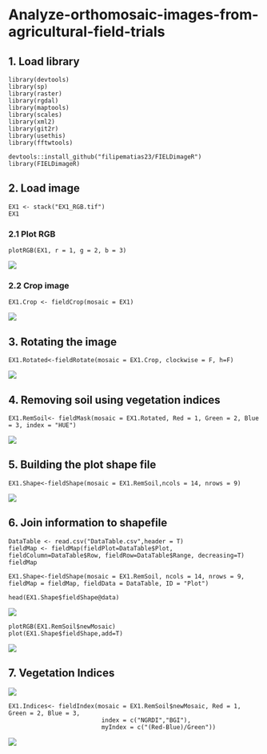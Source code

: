 # Analyze-orthomosaic-images-from-agricultural-field-trials

## 1. Load library
```
library(devtools)
library(sp)
library(raster)
library(rgdal)
library(maptools)
library(scales)
library(xml2)
library(git2r)
library(usethis)
library(fftwtools)

devtools::install_github("filipematias23/FIELDimageR")
library(FIELDimageR)
```

## 2. Load image
```
EX1 <- stack("EX1_RGB.tif")
EX1
```
### 2.1 Plot RGB
```
plotRGB(EX1, r = 1, g = 2, b = 3)
```
![](EX1_RGB.png)<!-- -->

### 2.2 Crop image
```
EX1.Crop <- fieldCrop(mosaic = EX1)
```
![](EX1_Cropped.png)<!-- -->

## 3. Rotating the image
```
EX1.Rotated<-fieldRotate(mosaic = EX1.Crop, clockwise = F, h=F)
```
![](EX1_Rotated.png)<!-- -->

## 4. Removing soil using vegetation indices
```
EX1.RemSoil<- fieldMask(mosaic = EX1.Rotated, Red = 1, Green = 2, Blue = 3, index = "HUE")
```
![](EX1_RemSoil.png)<!-- -->

## 5. Building the plot shape file
```
EX1.Shape<-fieldShape(mosaic = EX1.RemSoil,ncols = 14, nrows = 9)
```
![](EX1_Shape.png)<!-- -->

## 6. Join information to shapefile
```
DataTable <- read.csv("DataTable.csv",header = T)  
fieldMap <- fieldMap(fieldPlot=DataTable$Plot, fieldColumn=DataTable$Row, fieldRow=DataTable$Range, decreasing=T)
fieldMap
```

```
EX1.Shape<-fieldShape(mosaic = EX1.RemSoil, ncols = 14, nrows = 9, fieldMap = fieldMap, fieldData = DataTable, ID = "Plot")

head(EX1.Shape$fieldShape@data)
```
![](Joined.png)<!-- -->

```
plotRGB(EX1.RemSoil$newMosaic)
plot(EX1.Shape$fieldShape,add=T)
```
![](grid.png)<!-- -->


## 7. Vegetation Indices

![](Vegetation_Indices.png)<!-- -->
```
EX1.Indices<- fieldIndex(mosaic = EX1.RemSoil$newMosaic, Red = 1, Green = 2, Blue = 3, 
                          index = c("NGRDI","BGI"), 
                          myIndex = c("(Red-Blue)/Green"))
```
![](NGRDI_BGI.png)<!-- -->

